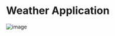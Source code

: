 # Weather Application
![image](https://github.com/sanaya56/Weather-App/assets/102890717/98be6fad-bd28-4c37-9fd5-43a66b428eb3)

